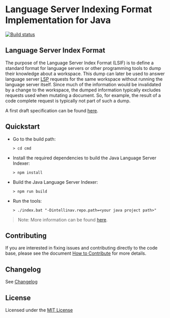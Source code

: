 # Language Server Indexing Format Implementation for Java
[![Build status](https://dev.azure.com/mseng/VSJava/_apis/build/status/LSIF-Java/LSIF-Java)](https://dev.azure.com/mseng/VSJava/_build/latest?definitionId=8346)

## Language Server Index Format

The purpose of the Language Server Index Format (LSIF) is to define a standard format for language servers or other programming tools to dump their knowledge about a workspace. This dump can later be used to answer language server [LSP](https://microsoft.github.io/language-server-protocol/) requests for the same workspace without running the language server itself. Since much of the information would be invalidated by a change to the workspace, the dumped information typically excludes requests used when mutating a document. So, for example, the result of a code complete request is typically not part of such a dump.

A first draft specification can be found [here](https://github.com/Microsoft/language-server-protocol/blob/master/indexFormat/specification.md).

## Quickstart

- Go to the build path:

  `> cd cmd`

- Install the required dependencies to build the Java Language Server Indexer:

  `> npm install` 

- Build the Java Language Server Indexer:

  `> npm run build`

- Run the tools:

  `> ./index.bat "-Dintellinav.repo.path=<your java project path>"`

> Note: More information can be found [here](./cmd/README.md).

## Contributing

If you are interested in fixing issues and contributing directly to the code base, please see the document [How to Contribute](./CONTRIBUTING.md) for more details.

## Changelog
See [Changelog](./CHANGELOG.md)

## License
Licensed under the [MIT License](./LICENSE)

